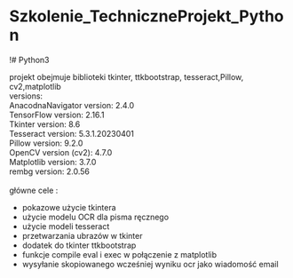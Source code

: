 # Szkolenie_TechniczneProjekt_Python
!# Python3

projekt obejmuje  biblioteki tkinter, ttkbootstrap, tesseract,Pillow, cv2,matplotlib  <br />
versions:  <br />
AnacodnaNavigator version: 2.4.0   <br />
TensorFlow version: 2.16.1   <br />
Tkinter version: 8.6   <br />
Tesseract version: 5.3.1.20230401   <br />
Pillow version: 9.2.0   <br />
OpenCV version (cv2): 4.7.0   <br />
Matplotlib version: 3.7.0   <br />
rembg version: 2.0.56  <br />
<br />
główne cele :
- pokazowe użycie tkintera
- użycie modelu OCR dla pisma ręcznego
- użycie modeli tesseract
- przetwarzania ubrazów w tkinter
- dodatek do tkinter ttkbootstrap
- funkcje compile eval i exec w połączenie z matplotlib
- wysyłanie skopiowanego wcześniej wyniku ocr jako wiadomość email



